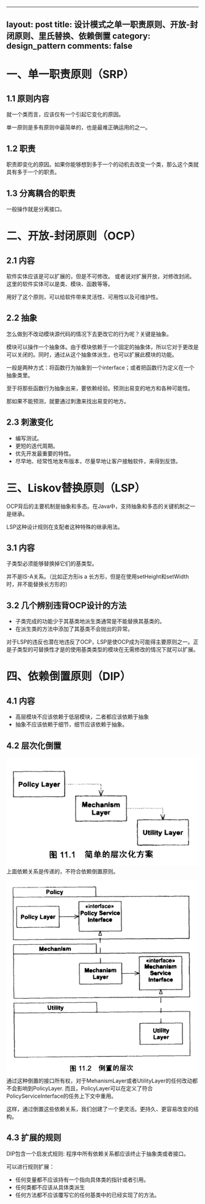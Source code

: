 ---
layout: post
title: 设计模式之单一职责原则、开放-封闭原则、里氏替换、依赖倒置
category: design_pattern
comments: false
--

# 一、单一职责原则（SRP）

## 1.1 原则内容

就一个类而言，应该仅有一个引起它变化的原因。

单一原则是多有原则中最简单的，也是最难正确运用的之一。

## 1.2 职责

职责即变化的原因。如果你能够想到多于一个的动机去改变一个类，那么这个类就具有多于一个的职责。

## 1.3 分离耦合的职责

一般操作就是分离接口。


# 二、开放-封闭原则（OCP）

## 2.1 内容

软件实体应该是可以扩展的，但是不可修改。 或者说对扩展开放，对修改封闭。这里的软件实体可以是类、模块、函数等等。

用好了这个原则，可以给软件带来灵活性、可用性以及可维护性。

## 2.2 抽象

怎么做到不改动模块源代码的情况下去更改它的行为呢？关键是抽象。

模块可以操作一个抽象体。由于模块依赖于一个固定的抽象体，所以它对于更改是可以关闭的。同时，通过从这个抽象体派生，也可以扩展此模块的功能。

一般是两种方式：将函数行为抽象到一个interface；或者把函数行为定义在一个抽象类里。

至于将那些函数行为抽象出来，要依赖经验。预测出易变的地方和各种可能性。

那如果不能预测，就要通过刺激来找出易变的地方。

## 2.3 刺激变化

- 编写测试。
- 更短的迭代周期。
- 优先开发最重要的特性。
- 尽早地、经常性地发布版本，尽量早地让客户接触软件，来得到反馈。

# 三、Liskov替换原则（LSP）

OCP背后的主要机制是抽象和多态。在Java中，支持抽象和多态的关键机制之一是继承。

LSP这种设计规则在支配者这种特殊的继承用法。

## 3.1 内容

子类型必须能够替换掉它们的基类型。

并不是IS-A关系。（比如正方形is a 长方形，但是在使用setHeight和setWidth时，并不能替换长方形的）

## 3.2 几个辨别违背OCP设计的方法

- 子类完成的功能少于其基类地派生类通常是不能替换其基类的。
- 在派生类的方法中添加了其基类不会抛出的异常。

对于LSP的违反也潜在地违反了OCP，LSP是使OCP成为可能得主要原则之一。正是子类型的可替换性才是的使用基类类型的模块在无需修改的情况下就可以扩展。


# 四、依赖倒置原则（DIP）

## 4.1 内容

- 高层模块不应该依赖于低层模块，二者都应该依赖于抽象
- 抽象不应该依赖于细节，细节应该依赖于抽象。

## 4.2 层次化倒置

![dip](/images/201809/dip-old.png)
上面依赖关系是传递的，不符合依赖倒置原则。

![dip](/images/201809/dip-new.png)
通过这种倒置的接口所有权，对于MehanismLayer或者UtilityLayer的任何改动都不会影响到PolicyLayer. 而且，PolicyLayer可以在定义了符合PolicyServiceInterface的任务上下文中重用。

这样，通过倒置这些依赖关系，我们创建了一个更灵活。更持久、更容易改变的结构。

## 4.3 扩展的规则

DIP包含一个启发式规则: 程序中所有依赖关系都应该终止于抽象类或者接口。

可以进行规则扩展：

- 任何变量都不应该持有一个指向具体类的指针或者引用。
- 任何类都不应该从具体类派生
- 任何方法都不应该覆写它的任何基类中的已经实现了的方法。






































